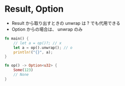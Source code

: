 

# Result, Option
- Result から取り出すときの unwrap は ? でも代用できる
-  Option からの場合は、 unwrap のみ
```rs
fn main() {
    // let a = op()?; // x
    let a = op().unwrap(); // o
    println!("{}", a);
}

fn op() -> Option<u32> {
    Some(123)
    // None
}
```
